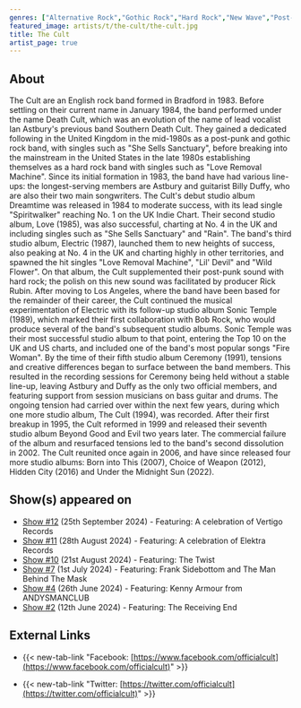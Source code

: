 ```yaml
---
genres: ["Alternative Rock","Gothic Rock","Hard Rock","New Wave","Post-Punk","Rock"]
featured_image: artists/t/the-cult/the-cult.jpg
title: The Cult
artist_page: true
---
```

## About

The Cult are  an English rock band formed in Bradford in 1983. Before settling on their current name in January 1984, the band performed under the name Death Cult, which was an evolution of the name of lead vocalist Ian Astbury's previous band Southern Death Cult. They gained a dedicated following in the United Kingdom in the mid-1980s as a post-punk and gothic rock band, with singles such as "She Sells Sanctuary", before breaking into the mainstream in the United States in the late 1980s establishing themselves as a hard rock band with singles such as "Love Removal Machine". Since its initial formation in 1983, the band have had various line-ups: the longest-serving members are Astbury and guitarist Billy Duffy, who are also their two main songwriters.
The Cult's debut studio album Dreamtime was released in 1984 to moderate success, with its lead single "Spiritwalker" reaching No. 1 on the UK Indie Chart. Their second studio album, Love (1985), was also successful, charting at No. 4 in the UK and including singles such as "She Sells Sanctuary" and "Rain". The band's third studio album, Electric (1987), launched them to new heights of success, also peaking at No. 4 in the UK and charting highly in other territories, and spawned the hit singles "Love Removal Machine", "Lil' Devil" and "Wild Flower". On that album, the Cult supplemented their post-punk sound with hard rock; the polish on this new sound was facilitated by producer Rick Rubin. After moving to Los Angeles, where the band have been based for the remainder of their career, the Cult continued the musical experimentation of Electric with its follow-up studio album Sonic Temple (1989), which marked their first collaboration with Bob Rock, who would produce several of the band's subsequent studio albums. Sonic Temple was their most successful studio album to that point, entering the Top 10 on the UK and US charts, and included one of the band's most popular songs "Fire Woman".
By the time of their fifth studio album Ceremony (1991), tensions and creative differences began to surface between the band members. This resulted in the recording sessions for Ceremony being held without a stable line-up, leaving Astbury and Duffy as the only two official members, and featuring support from session musicians on bass guitar and drums. The ongoing tension had carried over within the next few years, during which one more studio album, The Cult (1994), was recorded. After their first breakup in 1995, the Cult reformed in 1999 and released their seventh studio album Beyond Good and Evil two years later. The commercial failure of the album and resurfaced tensions led to the band's second dissolution in 2002. The Cult reunited once again in 2006, and have since released four more studio albums: Born into This (2007), Choice of Weapon (2012), Hidden City (2016) and Under the Midnight Sun (2022).



## Show(s) appeared on

- [Show #12](/shows/featuring-a-celebration-of-vertigo-records/) (25th September 2024) - Featuring: A celebration of Vertigo Records
- [Show #11](/shows/featuring-a-celebration-of-elektra-records/) (28th August 2024) - Featuring: A celebration of Elektra Records
- [Show #10](/shows/featuring-the-twist/) (21st August 2024) - Featuring: The Twist
- [Show #7](/shows/featuring-frank-sidebottom-and-the-man-behind-the-mask/) (1st July 2024) - Featuring: Frank Sidebottom and The Man Behind The Mask
- [Show #4](/shows/featuring-kenny-armour-from-andysmanclub/) (26th June 2024) - Featuring: Kenny Armour from ANDYSMANCLUB
- [Show #2](/shows/featuring-the-receiving-end/) (12th June 2024) - Featuring: The Receiving End

## External Links

- {{< new-tab-link "Facebook: [https://www.facebook.com/officialcult](https://www.facebook.com/officialcult)" >}}


- {{< new-tab-link "Twitter: [https://twitter.com/officialcult](https://twitter.com/officialcult)" >}}


